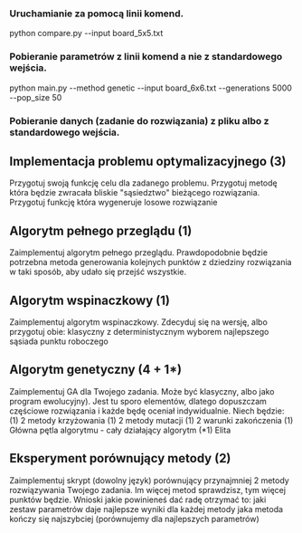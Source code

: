 ### Uruchamianie za pomocą linii komend.
python compare.py --input board_5x5.txt
### Pobieranie parametrów z linii komend a nie z standardowego wejścia.
python main.py --method genetic --input board_6x6.txt --generations 5000 --pop_size 50
### Pobieranie danych (zadanie do rozwiązania) z pliku albo z standardowego wejścia.

## Implementacja problemu optymalizacyjnego (3)
Przygotuj swoją funkcję celu dla zadanego problemu.
Przygotuj metodę która będzie zwracała bliskie "sąsiedztwo" bieżącego rozwiązania.
Przygotuj funkcję która wygeneruje losowe rozwiązanie

## Algorytm pełnego przeglądu (1)
Zaimplementuj algorytm pełnego przeglądu. Prawdopodobnie będzie potrzebna metoda generowania kolejnych punktów z dziedziny rozwiązania w taki sposób, aby udało się przejść wszystkie.
 
## Algorytm wspinaczkowy (1)
Zaimplementuj algorytm wspinaczkowy. Zdecyduj się na wersję, albo przygotuj obie:
 klasyczny z deterministycznym wyborem najlepszego sąsiada punktu roboczego

## Algorytm genetyczny (4 + 1*)
Zaimplementuj GA dla Twojego zadania. Może być klasyczny, albo jako program ewolucyjny). Jest tu sporo elementów, dlatego dopuszczam częściowe rozwiązania i każde będę oceniał indywidualnie. Niech będzie:
(1) 2 metody krzyżowania
(1) 2 metody mutacji
(1) 2 warunki zakończenia
(1) Główna pętla algorytmu - cały działający algorytm
(*1) Elita

## Eksperyment porównujący metody (2)
Zaimplementuj skrypt (dowolny język) porównujący przynajmniej 2 metody rozwiązywania Twojego zadania. Im więcej metod sprawdzisz, tym więcej punktów będzie. Wnioski jakie powinieneś dać radę otrzymać to:
jaki zestaw parametrów daje najlepsze wyniki dla każdej metody
jaka metoda kończy się najszybciej (porównujemy dla najlepszych parametrów)